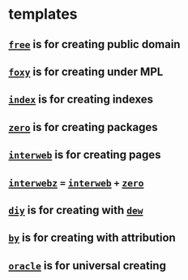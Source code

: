 # templates

## [`free`](../../../free) is for creating public domain

## [`foxy`](../../../foxy) is for creating under MPL

## [`index`](../../../index) is for creating indexes

## [`zero`](../../../zero) is for creating packages

## [`interweb`](../../../interweb) is for creating pages

## [`interwebz`](../../../interwebz) `=`  [`interweb`](../../../interweb) `+` [`zero`](../../../zero)

## [`diy`](../../../diy) is for creating with [`dew`](../../../dew)

## [`by`](../../../by) is for creating with attribution

## [`oracle`](../../../oracle) is for universal creating
